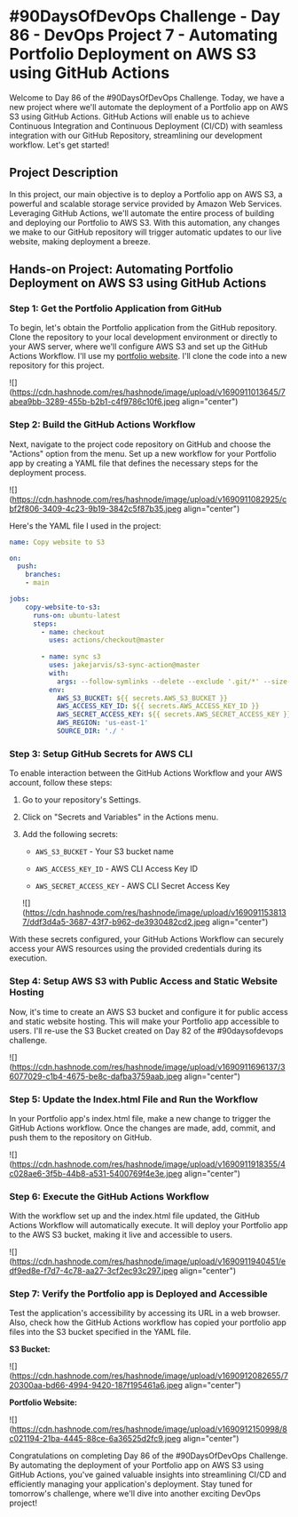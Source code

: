 # #90DaysOfDevOps Challenge - Day 86 - DevOps Project 7 - Automating Portfolio Deployment on AWS S3 using GitHub Actions

Welcome to Day 86 of the #90DaysOfDevOps Challenge. Today, we have a new project where we'll automate the deployment of a Portfolio app on AWS S3 using GitHub Actions. GitHub Actions will enable us to achieve Continuous Integration and Continuous Deployment (CI/CD) with seamless integration with our GitHub Repository, streamlining our development workflow. Let's get started!

## Project Description

In this project, our main objective is to deploy a Portfolio app on AWS S3, a powerful and scalable storage service provided by Amazon Web Services. Leveraging GitHub Actions, we'll automate the entire process of building and deploying our Portfolio to AWS S3. With this automation, any changes we make to our GitHub repository will trigger automatic updates to our live website, making deployment a breeze.

## Hands-on Project: Automating Portfolio Deployment on AWS S3 using GitHub Actions

### **Step 1: Get the Portfolio Application from GitHub**

To begin, let's obtain the Portfolio application from the GitHub repository. Clone the repository to your local development environment or directly to your AWS server, where we'll configure AWS S3 and set up the GitHub Actions Workflow. I'll use my [portfolio website](https://github.com/estebanmorenoit/estebanmoreno-portfolio). I'll clone the code into a new repository for this project.

![](https://cdn.hashnode.com/res/hashnode/image/upload/v1690911013645/7abea9bb-3289-455b-b2b1-c4f9786c10f6.jpeg align="center")

### **Step 2: Build the GitHub Actions Workflow**

Next, navigate to the project code repository on GitHub and choose the "Actions" option from the menu. Set up a new workflow for your Portfolio app by creating a YAML file that defines the necessary steps for the deployment process.

![](https://cdn.hashnode.com/res/hashnode/image/upload/v1690911082925/cbf2f806-3409-4c23-9b19-3842c5f87b35.jpeg align="center")

Here's the YAML file I used in the project:

```yaml
name: Copy website to S3

on:
  push:
    branches:
    - main

jobs:
    copy-website-to-s3:
      runs-on: ubuntu-latest
      steps:
        - name: checkout
          uses: actions/checkout@master
  
        - name: sync s3
          uses: jakejarvis/s3-sync-action@master
          with:
            args: --follow-symlinks --delete --exclude '.git/*' --size-only
          env:
            AWS_S3_BUCKET: ${{ secrets.AWS_S3_BUCKET }}
            AWS_ACCESS_KEY_ID: ${{ secrets.AWS_ACCESS_KEY_ID }}
            AWS_SECRET_ACCESS_KEY: ${{ secrets.AWS_SECRET_ACCESS_KEY }}
            AWS_REGION: 'us-east-1'
            SOURCE_DIR: './ '
```

### **Step 3: Setup GitHub Secrets for AWS CLI**

To enable interaction between the GitHub Actions Workflow and your AWS account, follow these steps:

1. Go to your repository's Settings.
    
2. Click on "Secrets and Variables" in the Actions menu.
    
3. Add the following secrets:
    
    * `AWS_S3_BUCKET` - Your S3 bucket name
        
    * `AWS_ACCESS_KEY_ID` - AWS CLI Access Key ID
        
    * `AWS_SECRET_ACCESS_KEY` - AWS CLI Secret Access Key
        
    
    ![](https://cdn.hashnode.com/res/hashnode/image/upload/v1690911538137/ddf3d4a5-3687-43f7-b962-de3930482cd2.jpeg align="center")
    

With these secrets configured, your GitHub Actions Workflow can securely access your AWS resources using the provided credentials during its execution.

### **Step 4: Setup AWS S3 with Public Access and Static Website Hosting**

Now, it's time to create an AWS S3 bucket and configure it for public access and static website hosting. This will make your Portfolio app accessible to users. I'll re-use the S3 Bucket created on Day 82 of the #90daysofdevops challenge.

![](https://cdn.hashnode.com/res/hashnode/image/upload/v1690911696137/36077029-c1b4-4675-be8c-dafba3759aab.jpeg align="center")

### **Step 5: Update the Index.html File and Run the Workflow**

In your Portfolio app's index.html file, make a new change to trigger the GitHub Actions workflow. Once the changes are made, add, commit, and push them to the repository on GitHub.

![](https://cdn.hashnode.com/res/hashnode/image/upload/v1690911918355/4c028ae6-3f5b-44b8-a531-5400769f4e3e.jpeg align="center")

### **Step 6: Execute the GitHub Actions Workflow**

With the workflow set up and the index.html file updated, the GitHub Actions Workflow will automatically execute. It will deploy your Portfolio app to the AWS S3 bucket, making it live and accessible to users.

![](https://cdn.hashnode.com/res/hashnode/image/upload/v1690911940451/edf9ed8e-f7d7-4c78-aa27-3cf2ec93c297.jpeg align="center")

### **Step 7: Verify the Portfolio app is Deployed and Accessible**

Test the application's accessibility by accessing its URL in a web browser. Also, check how the GitHub Actions workflow has copied your portfolio app files into the S3 bucket specified in the YAML file.

**S3 Bucket:**

![](https://cdn.hashnode.com/res/hashnode/image/upload/v1690912082655/720300aa-bd66-4994-9420-187f195461a6.jpeg align="center")

**Portfolio Website:**

![](https://cdn.hashnode.com/res/hashnode/image/upload/v1690912150998/8c021194-21ba-4445-88ce-6a36525d2fc9.jpeg align="center")

Congratulations on completing Day 86 of the #90DaysOfDevOps Challenge. By automating the deployment of your Portfolio app on AWS S3 using GitHub Actions, you've gained valuable insights into streamlining CI/CD and efficiently managing your application's deployment. Stay tuned for tomorrow's challenge, where we'll dive into another exciting DevOps project!